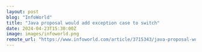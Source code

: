 ```yaml
---
layout: post
blog: "InfoWorld"
title: "Java proposal would add exception case to switch"
date: 2024-04-23T15:30:00Z
image: images/infoworld.png
remote_url: "https://www.infoworld.com/article/3715343/java-proposal-would-add-exception-case-to-switch.html#tk.rss_applicationdevelopment"
---
```

